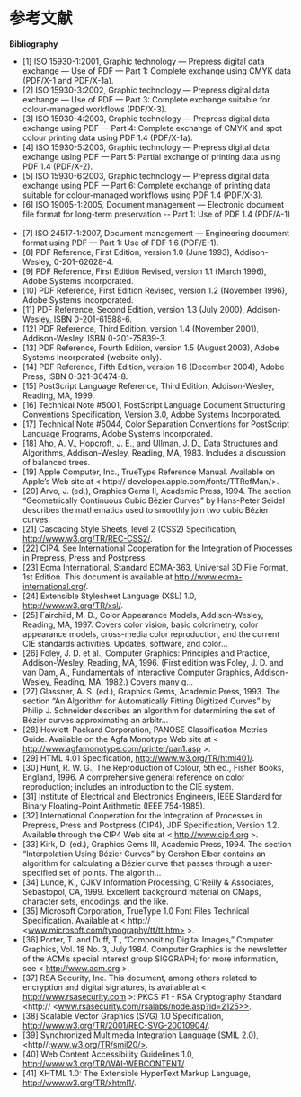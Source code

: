 # 参考文献

**Bibliography**

- [1] ISO 15930-1:2001, Graphic technology — Prepress digital data exchange — Use of PDF — Part 1: Complete exchange using CMYK data (PDF/X-1 and PDF/X-1a).
- [2] ISO 15930-3:2002, Graphic technology — Prepress digital data exchange — Use of PDF — Part 3: Complete exchange suitable for colour-managed workflows (PDF/X-3).
- [3] ISO 15930-4:2003, Graphic technology — Prepress digital data exchange using PDF — Part 4: Complete exchange of CMYK and spot colour printing data using PDF 1.4 (PDF/X-1a).
- [4] ISO 15930-5:2003, Graphic technology — Prepress digital data exchange using PDF — Part 5: Partial exchange of printing data using PDF 1.4 (PDF/X-2).
- [5] ISO 15930-6:2003, Graphic technology — Prepress digital data exchange using PDF — Part 6: Complete exchange of printing data suitable for colour-managed workflows using PDF 1.4 (PDF/X-3).
- [6] ISO 19005-1:2005, Document management — Electronic document file format for long-term preservation -- Part 1: Use of PDF 1.4 (PDF/A-1) .
- [7] ISO 24517-1:2007, Document management — Engineering document format using PDF — Part 1: Use of PDF 1.6 (PDF/E-1).
- [8] PDF Reference, First Edition, version 1.0 (June 1993), Addison-Wesley, 0-201-62628-4.
- [9] PDF Reference, First Edition Revised, version 1.1 (March 1996), Adobe Systems Incorporated.
- [10] PDF Reference, First Edition Revised, version 1.2 (November 1996), Adobe Systems Incorporated.
- [11] PDF Reference, Second Edition, version 1.3 (July 2000), Addison-Wesley, ISBN 0-201-61588-6.
- [12] PDF Reference, Third Edition, version 1.4 (November 2001), Addison-Wesley, ISBN 0-201-75839-3.
- [13] PDF Reference, Fourth Edition, version 1.5 (August 2003), Adobe Systems Incorporated (website only).
- [14] PDF Reference, Fifth Edition, version 1.6 (December 2004), Adobe Press, ISBN 0-321-30474-8.
- [15] PostScript Language Reference, Third Edition, Addison-Wesley, Reading, MA, 1999.
- [16] Technical Note #5001, PostScript Language Document Structuring Conventions Specification, Version 3.0, Adobe Systems Incorporated.
- [17] Technical Note #5044, Color Separation Conventions for PostScript Language Programs, Adobe Systems Incorporated.
- [18] Aho, A. V., Hopcroft, J. E., and Ullman, J. D., Data Structures and Algorithms, Addison-Wesley, Reading, MA, 1983. Includes a discussion of balanced trees.
- [19] Apple Computer, Inc., TrueType Reference Manual. Available on Apple’s Web site at < http:// developer.apple.com/fonts/TTRefMan/>.
- [20] Arvo, J. (ed.), Graphics Gems II, Academic Press, 1994. The section “Geometrically Continuous Cubic Bézier Curves” by Hans-Peter Seidel describes the mathematics used to smoothly join two cubic Bézier curves.
- [21] Cascading Style Sheets, level 2 (CSS2) Specification, <http://www.w3.org/TR/REC-CSS2/>.
- [22] CIP4. See International Cooperation for the Integration of Processes in Prepress, Press and Postpress.
- [23] Ecma International, Standard ECMA-363, Universal 3D File Format, 1st Edition. This document is available at <http://www.ecma-international.org/>.
- [24] Extensible Stylesheet Language (XSL) 1.0, <http://www.w3.org/TR/xsl/>.
- [25] Fairchild, M. D., Color Appearance Models, Addison-Wesley, Reading, MA, 1997. Covers color vision, basic colorimetry, color appearance models, cross-media color reproduction, and the current CIE standards activities. Updates, software, and color...
- [26] Foley, J. D. et al., Computer Graphics: Principles and Practice, Addison-Wesley, Reading, MA, 1996. (First edition was Foley, J. D. and van Dam, A., Fundamentals of Interactive Computer Graphics, Addison-Wesley, Reading, MA, 1982.) Covers many g...
- [27] Glassner, A. S. (ed.), Graphics Gems, Academic Press, 1993. The section “An Algorithm for Automatically Fitting Digitized Curves” by Philip J. Schneider describes an algorithm for determining the set of Bézier curves approximating an arbitr...
- [28] Hewlett-Packard Corporation, PANOSE Classification Metrics Guide. Available on the Agfa Monotype Web site at < <http://www.agfamonotype.com/printer/pan1.asp> >.
- [29] HTML 4.01 Specification, <http://www.w3.org/TR/html401/>.
- [30] Hunt, R. W. G., The Reproduction of Colour, 5th ed., Fisher Books, England, 1996. A comprehensive general reference on color reproduction; includes an introduction to the CIE system.
- [31] Institute of Electrical and Electronics Engineers, IEEE Standard for Binary Floating-Point Arithmetic (IEEE 754-1985).
- [32] International Cooperation for the Integration of Processes in Prepress, Press and Postpress (CIP4), JDF Specification, Version 1.2. Available through the CIP4 Web site at < <http://www.cip4.org> >.
- [33] Kirk, D. (ed.), Graphics Gems III, Academic Press, 1994. The section “Interpolation Using Bézier Curves” by Gershon Elber contains an algorithm for calculating a Bézier curve that passes through a user-specified set of points. The algorith...
- [34] Lunde, K., CJKV Information Processing, O’Reilly & Associates, Sebastopol, CA, 1999. Excellent background material on CMaps, character sets, encodings, and the like.
- [35] Microsoft Corporation, TrueType 1.0 Font Files Technical Specification. Available at < http:// <www.microsoft.com/typography/tt/tt.htm> >.
- [36] Porter, T. and Duff, T., “Compositing Digital Images,” Computer Graphics, Vol. 18 No. 3, July 1984. Computer Graphics is the newsletter of the ACM’s special interest group SIGGRAPH; for more information, see < <http://www.acm.org> >.
- [37] RSA Security, Inc. This document, among others related to encryption and digital signatures, is available at < <http://www.rsasecurity.com> >: PKCS #1 - RSA Cryptography Standard <http:// <www.rsasecurity.com/rsalabs/node.asp?id=2125>>.
- [38] Scalable Vector Graphics (SVG) 1.0 Specification, <http://www.w3.org/TR/2001/REC-SVG-20010904/>.
- [39] Synchronized Multimedia Integration Language (SMIL 2.0), <http//:www.w3.org/TR/smil20/>.
- [40] Web Content Accessibility Guidelines 1.0, <http://www.w3.org/TR/WAI-WEBCONTENT/>.
- [41] XHTML 1.0: The Extensible HyperText Markup Language, <http://www.w3.org/TR/xhtml1/>.

